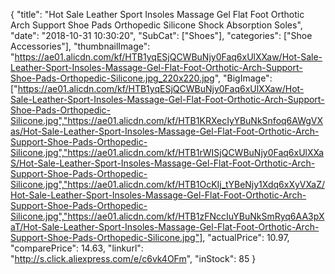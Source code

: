 {
	"title": "Hot Sale Leather Sport Insoles Massage Gel Flat Foot Orthotic Arch Support Shoe Pads Orthopedic Silicone Shock Absorption Soles",
	"date": "2018-10-31 10:30:20",
	"SubCat": ["Shoes"],
	"categories": ["Shoe Accessories"],
	"thumbnailImage": "https://ae01.alicdn.com/kf/HTB1yqESjQCWBuNjy0Faq6xUlXXaw/Hot-Sale-Leather-Sport-Insoles-Massage-Gel-Flat-Foot-Orthotic-Arch-Support-Shoe-Pads-Orthopedic-Silicone.jpg_220x220.jpg",
	"BigImage": ["https://ae01.alicdn.com/kf/HTB1yqESjQCWBuNjy0Faq6xUlXXaw/Hot-Sale-Leather-Sport-Insoles-Massage-Gel-Flat-Foot-Orthotic-Arch-Support-Shoe-Pads-Orthopedic-Silicone.jpg","https://ae01.alicdn.com/kf/HTB1KRXecIyYBuNkSnfoq6AWgVXas/Hot-Sale-Leather-Sport-Insoles-Massage-Gel-Flat-Foot-Orthotic-Arch-Support-Shoe-Pads-Orthopedic-Silicone.jpg","https://ae01.alicdn.com/kf/HTB1rWISjQCWBuNjy0Faq6xUlXXaS/Hot-Sale-Leather-Sport-Insoles-Massage-Gel-Flat-Foot-Orthotic-Arch-Support-Shoe-Pads-Orthopedic-Silicone.jpg","https://ae01.alicdn.com/kf/HTB1OcKIj_tYBeNjy1Xdq6xXyVXaZ/Hot-Sale-Leather-Sport-Insoles-Massage-Gel-Flat-Foot-Orthotic-Arch-Support-Shoe-Pads-Orthopedic-Silicone.jpg","https://ae01.alicdn.com/kf/HTB1zFNccIuYBuNkSmRyq6AA3pXaT/Hot-Sale-Leather-Sport-Insoles-Massage-Gel-Flat-Foot-Orthotic-Arch-Support-Shoe-Pads-Orthopedic-Silicone.jpg"],
	"actualPrice": 10.97,
	"comparePrice": 14.63,
	"linkurl": "http://s.click.aliexpress.com/e/c6vk4OFm",
	"inStock": 85
}
